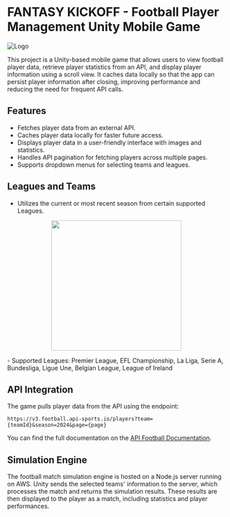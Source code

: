 # FANTASY KICKOFF - Football Player Management Unity Mobile Game

![Logo](https://github.com/user-attachments/assets/e148240d-12b2-4cfa-8019-af1a37e9be86)

This project is a Unity-based mobile game that allows users to view football player data, retrieve player statistics from an API, and display player information using a scroll view. It caches data locally so that the app can persist player information after closing, improving performance and reducing the need for frequent API calls.

## Features

- Fetches player data from an external API.
- Caches player data locally for faster future access.
- Displays player data in a user-friendly interface with images and statistics.
- Handles API pagination for fetching players across multiple pages.
- Supports dropdown menus for selecting teams and leagues.

## Leagues and Teams
- Utilizes the current or most recent season from certain supported Leagues.
  
<p align="center">
  <img src="https://github.com/user-attachments/assets/6e3f27d3-326c-4288-89b8-07743e7ca926" width="300"/>
</p>
- Supported Leagues: Premier League, EFL Championship, La Liga, Serie A, Bundesliga, Ligue Une, Belgian League, League of Ireland

## API Integration

The game pulls player data from the API using the endpoint:
```
https://v3.football.api-sports.io/players?team={teamId}&season=2024&page={page}
```

You can find the full documentation on the [API Football Documentation](https://www.api-football.com/).

## Simulation Engine

The football match simulation engine is hosted on a Node.js server running on AWS. Unity sends the selected teams' information to the server, which processes the match and returns the simulation results. These results are then displayed to the player as a match, including statistics and player performances.
